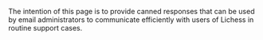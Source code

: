 The intention of this page is to provide canned responses that can be used by email administrators to communicate efficiently with users of Lichess in routine support cases.

>
>
>